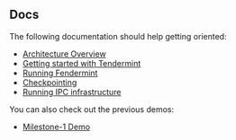## Docs

The following documentation should help getting oriented:

* [Architecture Overview](./architecture.md)
* [Getting started with Tendermint](./tendermint.md)
* [Running Fendermint](./running.md)
* [Checkpointing](./checkpointing.md)
* [Running IPC infrastructure](./ipc.md)

You can also check out the previous demos:
* [Milestone-1 Demo](./demos/milestone-1/README.md)

